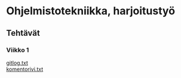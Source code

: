 # Ohjelmistotekniikka, harjoitustyö

## Tehtävät
### Viikko 1
[gitlog.txt](https://github.com/Valokoodari/tkt-ohte-ht/blob/master/laskarit/viikko1/gitlog.txt)  
[komentorivi.txt](https://github.com/Valokoodari/tkt-ohte-ht/blob/master/laskarit/viikko1/komentorivi.txt)
